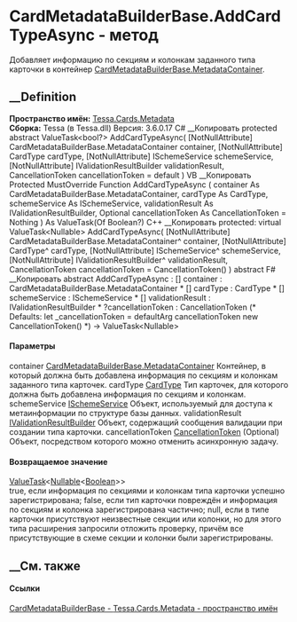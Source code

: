# CardMetadataBuilderBase.AddCardTypeAsync - метод
Добавляет информацию по секциям и колонкам заданного типа карточки в контейнер
[CardMetadataBuilderBase.MetadataContainer](T_Tessa_Cards_Metadata_CardMetadataBuilderBase_MetadataContainer.htm).
## __Definition
 **Пространство имён:** [Tessa.Cards.Metadata](N_Tessa_Cards_Metadata.htm)  
 **Сборка:** Tessa (в Tessa.dll) Версия: 3.6.0.17
C# __Копировать
     protected abstract ValueTask<bool?> AddCardTypeAsync(
    	[NotNullAttribute] CardMetadataBuilderBase.MetadataContainer container,
    	[NotNullAttribute] CardType cardType,
    	[NotNullAttribute] ISchemeService schemeService,
    	[NotNullAttribute] IValidationResultBuilder validationResult,
    	CancellationToken cancellationToken = default
    )
VB __Копировать
     Protected MustOverride Function AddCardTypeAsync ( 
    	<NotNullAttribute> container As CardMetadataBuilderBase.MetadataContainer,
    	<NotNullAttribute> cardType As CardType,
    	<NotNullAttribute> schemeService As ISchemeService,
    	<NotNullAttribute> validationResult As IValidationResultBuilder,
    	Optional cancellationToken As CancellationToken = Nothing
    ) As ValueTask(Of Boolean?)
C++ __Копировать
     protected:
    virtual ValueTask<Nullable<bool>> AddCardTypeAsync(
    	[NotNullAttribute] CardMetadataBuilderBase.MetadataContainer^ container, 
    	[NotNullAttribute] CardType^ cardType, 
    	[NotNullAttribute] ISchemeService^ schemeService, 
    	[NotNullAttribute] IValidationResultBuilder^ validationResult, 
    	CancellationToken cancellationToken = CancellationToken()
    ) abstract
F# __Копировать
     abstract AddCardTypeAsync : 
            [<NotNullAttribute>] container : CardMetadataBuilderBase.MetadataContainer * 
            [<NotNullAttribute>] cardType : CardType * 
            [<NotNullAttribute>] schemeService : ISchemeService * 
            [<NotNullAttribute>] validationResult : IValidationResultBuilder * 
            ?cancellationToken : CancellationToken 
    (* Defaults:
            let _cancellationToken = defaultArg cancellationToken new CancellationToken()
    *)
    -> ValueTask<Nullable<bool>> 
#### Параметры
container
[CardMetadataBuilderBase.MetadataContainer](T_Tessa_Cards_Metadata_CardMetadataBuilderBase_MetadataContainer.htm)
    Контейнер, в который должна быть добавлена информация по секциям и колонкам заданного типа карточек.
cardType [CardType](T_Tessa_Cards_CardType.htm)
    Тип карточек, для которого должна быть добавлена информация по секциям и колонкам.
schemeService [ISchemeService](T_Tessa_Scheme_ISchemeService.htm)
    Объект, используемый для доступа к метаинформации по структуре базы данных.
validationResult
[IValidationResultBuilder](T_Tessa_Platform_Validation_IValidationResultBuilder.htm)
    Объект, содержащий сообщения валидации при создании типа карточки.
cancellationToken
[CancellationToken](https://learn.microsoft.com/dotnet/api/system.threading.cancellationtoken)
(Optional)
    Объект, посредством которого можно отменить асинхронную задачу.
#### Возвращаемое значение
[ValueTask](https://learn.microsoft.com/dotnet/api/system.threading.tasks.valuetask-1)<[Nullable](https://learn.microsoft.com/dotnet/api/system.nullable-1)<[Boolean](https://learn.microsoft.com/dotnet/api/system.boolean)>>  
true, если информация по секциями и колонкам типа карточки успешно
зарегистрирована; false, если тип карточки повреждён и информация по секциям и
колонка зарегистрирована частично; null, если в типе карточки присутствуют
неизвестные секции или колонки, но для этого типа расширения запросили
отложить проверку, причём все присутствующие в схеме секции и колонки были
зарегистрированы.
## __См. также
#### Ссылки
[CardMetadataBuilderBase -
](T_Tessa_Cards_Metadata_CardMetadataBuilderBase.htm)
[Tessa.Cards.Metadata - пространство имён](N_Tessa_Cards_Metadata.htm)
